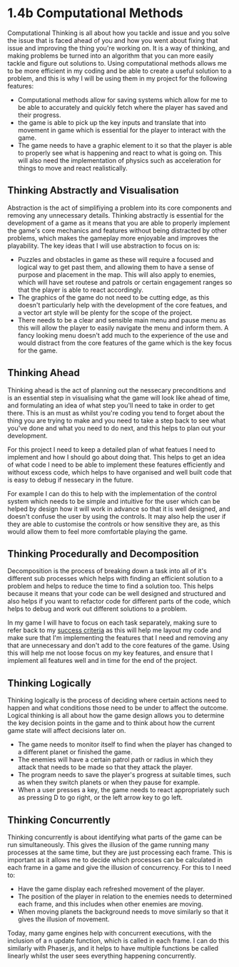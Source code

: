 # 1.4b Computational Methods

Computational Thinking is all about how you tackle and issue and you solve the issue that is faced ahead of you and how you went about fixing that issue and improving the thing you're working on. It is a way of thinking, and making problems be turned into an algorithm that you can more easily tackle and figure out solutions to. Using computational methods allows me to be more efficient in my coding and be able to create a useful solution to a problem, and this is why I will be using them in my project for the following features:&#x20;

* Computational methods allow for saving systems which allow for me to be able to accurately and quickly fetch where the player has saved and their progress.&#x20;
* the game is able to pick up the key inputs and translate that into movement in game which is essential for the player to interact with the game.&#x20;
* The game needs to have a graphic element to it so that the player is able to properly see what is happening and react to what is going on. This will also need the implementation of physics such as acceleration for things to move and react realistically.&#x20;

## Thinking Abstractly and Visualisation

Abstraction is the act of simplifiying a problem into its core components and removing any unnecessary details. Thinking abstractly is essential for the development of a game as it means that you are able to properly implement the game's core mechanics and features without being distracted by other problems, which makes the gameplay more enjoyable and improves the playability. The key ideas that I will use abstraction to focus on is:

* Puzzles and obstacles in game as these will require a focused and logical way to get past them, and allowing them to have a sense of purpose and placement in the map. This will also apply to enemies, which will have set routese and patrols or certain engagement ranges so that the player is able to react accordingly.
* The graphics of the game do not need to be cutting edge, as this doesn't particularly help with the development of the core featues, and a vector art style will be plenty for the scope of the project.&#x20;
* There needs to be a clear and sensible main menu and pause menu as this will allow the player to easily navigate the menu and inform them.  A fancy looking menu doesn't add much to the experience of the use and would distract from the core features of the game which is the key focus for the game.&#x20;

## Thinking Ahead

Thinking ahead is the act of planning out the nessecary preconditions and is an essential step in visualising what the game will look like ahead of time, and formulating an idea of what step you'll need to take in order to get there. This is an must as whilst you're coding you tend to forget about the thing you are trying to make and you need to take a step back to see what you've done and what you need to do next, and this helps to plan out your development.&#x20;

For this project I need to keep a detailed plan of what featues I need to implement and how I should go about doing that. This helps to get an idea of what code I need to be able to implement these features efficiently and without excess code, which helps to have organised and well built code that is easy to debug if nessecary in the future.&#x20;

For example I can do this to help with the implementation of the control system which needs to be simple and intuitive for the user which can be helped by design how it will work in advance so that it is well designed, and doesn't confuse the user by using the controls. It may also help the user if they are able to customise the controls or how sensitive they are, as this would allow them to feel more comfortable playing the game.&#x20;

## Thinking Procedurally and Decomposition

Decomposition is the process of breaking down a task into all of it's different sub processes which helps with finding an efficient solution to a problem and helps to reduce the time to find a solution too. This helps because it means that your code can be well designed and structured and also helps if you want to refactor code for different parts of the code, which helps to debug and work out different solutions to a problem.&#x20;

In my game I will have to focus on each task separately, making sure to refer back to my [success criteria](1.5-success-criteria.md) as this will help me layout my code and make sure that I'm implementing the features that I need and removing any that are unnecessary and don't add to the core features of the game. Using this will help me not loose focus on my key features, and ensure that I implement all features well and in time for the end of the project.&#x20;

## Thinking Logically

Thinking logically is the process of deciding where certain actions need to happen and what conditions those need to be under to affect the outcome. Logical thinking is all about how the game design allows you to determine the key decision points in the game and to think about how the current game state will affect decisions later on.&#x20;

* The game needs to monitor itself to find when the player has changed to a different planet or finished the game.
* The enemies will have a certain patrol path or radius in which they attack that needs to be made so that they attack the player.
* The program needs to save the player's progress at suitable times, such as when they switch planets or when they pause for example.&#x20;
* When a user presses a key, the game needs to react appropriately such as pressing D to go right, or the left arrow key to go left.&#x20;

## Thinking Concurrently

Thinking concurrently is about identifying what parts of the game can be run simultaneously. This gives the illusion of the game running many processes at the same time, but they are just processing each frame. This is important as it allows me to decide which processes can be calculated in each frame in a game and give the illusion of concurrency. For this to I need to:&#x20;

* Have the game display each refreshed movement of the player.
* The position of the player in relation to the enemies needs to determined each frame, and this includes when other enemies are moving.&#x20;
* When moving planets the background needs to move similarly so that it gives the illusion of movement.

Today, many game engines help with concurrent executions, with the inclusion of a n update function, which is called in each frame. I can do this similarly with Phaser.js, and it helps to have multiple functions be called linearly whilst the user sees everything happening concurrently.&#x20;
